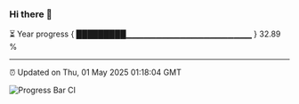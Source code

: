 ### Hi there 👋

⏳ Year progress { █████████▁▁▁▁▁▁▁▁▁▁▁▁▁▁▁▁▁▁▁▁▁ } 32.89 %

---

⏰ Updated on Thu, 01 May 2025 01:18:04 GMT

![Progress Bar CI](https://github.com/liununu/liununu/workflows/Progress%20Bar%20CI/badge.svg)

